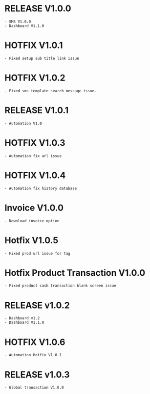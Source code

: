 # RELEASE V1.0.0
    - SMS V1.0.0
    - Dashboard V1.1.0

# HOTFIX V1.0.1
    - Fixed setup sub title link issue

# HOTFIX V1.0.2
    - Fixed sms template search message issue.

# RELEASE V1.0.1
    - Automation V1.0
# HOTFIX V1.0.3
    - Automation fix url issue
# HOTFIX V1.0.4
    - Automation fix history database
# Invoice V1.0.0
    - Download invoice option
# Hotfix V1.0.5
    - Fixed prod url issue for tag
# Hotfix Product Transaction V1.0.0
    - Fixed product cash transaction blank screen issue
# RELEASE v1.0.2
    - Dashboard v1.2
    - Dashboard V1.1.0
# HOTFIX V1.0.6
    - Automation Hotfix V1.0.1
# RELEASE v1.0.3
    - Global transaction V1.0.0
